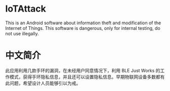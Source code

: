 # IoTAttack
This is an Android software about information theft and modification of the Internet of Things. This software is dangerous, only for internal testing, do not use illegally.

# 中文简介
此应用利用几款手环的漏洞，在未经用户同意情况下，利用 BLE Just Works 的工作模式，获得手环隐私信息，并且还可以设置隐私信息。早期物联网设备多数都有此问题，希望设计人员能够引以为戒。
